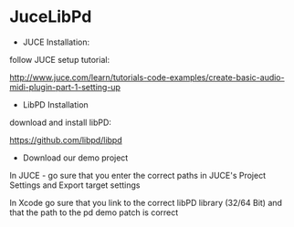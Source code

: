 JuceLibPd
==============

- JUCE Installation:

follow JUCE setup tutorial:

http://www.juce.com/learn/tutorials-code-examples/create-basic-audio-midi-plugin-part-1-setting-up


- LibPD Installation

download and install libPD:

https://github.com/libpd/libpd


- Download our demo project

In JUCE - go sure that you enter the correct paths in JUCE's Project Settings and Export target settings

In Xcode go sure that you link to the correct libPD library (32/64 Bit) and that  the path to the pd demo patch is correct
